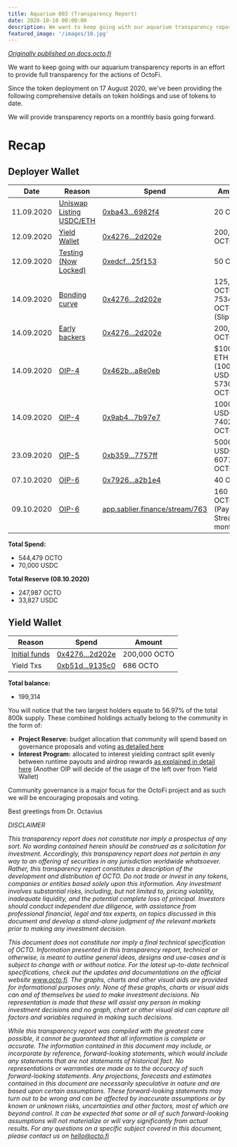 ```yaml
---
title: Aquarium 003 (Transparency Report)
date: 2020-10-10 00:00:00
description: We want to keep going with our aquarium transparency reports in an effort to provide full transparency for the actions of OctoFi.  
featured_image: '/images/10.jpg'
---
```


[*Originally published on docs.octo.fi*](https://docs.octo.fi/docs/aquarium/t003/)

We want to keep going with our aquarium transparency reports in an effort to provide full transparency for the actions of OctoFi. 

Since the token deployment on 17 August 2020, we've been providing the following comprehensive details on token holdings and use of tokens to date. 

We will provide transparency reports on a monthly basis going forward.


# Recap 

## Deployer Wallet

| Date | Reason | Spend | Amount |
|-|-|-|-|
| 11.09.2020 | [Uniswap Listing USDC/ETH][2] | [0xba43...6982f4][1] | 20 OCTO |
| 12.09.2020 | [Yield Wallet][2] | [0x4276...2d202e][3] | 200,000 OCTO |
| 12.09.2020 | [Testing (Now Locked)][2] | [0xedcf...25f153][6] | 50 OCTO |
| 14.09.2020 | [Bonding curve][2] | [0x4276...2d202e][3] | 125,000 OCTO<br> 7534 OCTO  (Slippage) |
| 14.09.2020 | [Early backers][2] | [0x4276...2d202e][3] | 200,000 OCTO |
| 14.09.2020 | [OIP-4][5] | [0x462b...a8e0eb][7] | $10000 ETH (10000 USDC)<br> 5730 OCTO |
| 14.09.2020 | [OIP-4][5] | [0x9ab4...7b97e7][8] | 10000 USDC<br> 7402 OCTO  |
| 23.09.2020 | [OIP-5][10] | [0xb359...7757ff][9] | 50000 USDC  6077 OCTO |
| 07.10.2020 | [OIP-6][11] | [0x7926...a2b1e4][12] | 40 OCTO  |
| 09.10.2020 | [OIP-6][11] | [app.sablier.finance/stream/763][13] | 160 OCTO (Payment Stream 3 month) |

**Total Spend:** 

- 544,479 OCTO 
- 70,000 USDC

**Total Reserve (08.10.2020)**

- 247,987 OCTO 
- 33,827 USDC

## Yield Wallet

| Reason | Spend | Amount |
|-|-|-|
| [Initial funds][2] | [0x4276...2d202e][3] | 200,000 OCTO |
| Yield Txs | [0xb51d...9135c0][14] | 686 OCTO |

**Total balance:**

- 199,314 

You will notice that the two largest holders equate to 56.97% of the total 800k supply. These combined holdings actually belong to the community in the form of:

- **Project Reserve:** budget allocation that community will spend based on governance proposals and voting [as detailed here](https://octo.fi/blog/project-reserve)
- **Interest Program:** allocated to interest yielding contract split evenly between runtime payouts and airdrop rewards [as explained in detail here](https://octo.fi/blog/interest-pool) (Another OIP will decide of the usage of the left over from Yield Wallet) 

Community governance is a major focus for the OctoFi project and as such we will be encouraging proposals and voting. 

Best greetings from Dr. Octavius

*DISCLAIMER*

*This transparency report does not constitute nor imply a prospectus of any sort. No wording contained herein should be construed as a solicitation for investment. Accordingly, this transparency report does not pertain in any way to an offering of securities in any jurisdiction worldwide whatsoever. Rather, this transparency report constitutes a description of the development and distribution of OCTO. Do not trade or invest in any tokens, companies or entities based solely upon this information. Any investment involves substantial risks, including, but not limited to, pricing volatility, inadequate liquidity, and the potential complete loss of principal. Investors should conduct independent due diligence, with assistance from professional financial, legal and tax experts, on topics discussed in this document and develop a stand-alone judgment of the relevant markets prior to making any investment decision.*

*This document does not constitute nor imply a final technical specification of OCTO. Information presented in this transparency report, technical or otherwise, is meant to outline general ideas, designs and use-cases and is subject to change with or without notice. For the latest up-to-date technical specifications, check out the updates and documentations on the official website www.octo.fi. The graphs, charts and other visual aids are provided for informational purposes only. None of these graphs, charts or visual aids can and of themselves be used to make investment decisions. No representation is made that these will assist any person in making investment decisions and no graph, chart or other visual aid can capture all factors and variables required in making such decisions.*

*While this transparency report was compiled with the greatest care possible, it cannot be guaranteed that all information is complete or accurate. The information contained in this document may include, or incorporate by reference, forward-looking statements, which would include any statements that are not statements of historical fact. No representations or warranties are made as to the accuracy of such forward-looking statements. Any projections, forecasts and estimates contained in this document are necessarily speculative in nature and are based upon certain assumptions. These forward-looking statements may turn out to be wrong and can be affected by inaccurate assumptions or by known or unknown risks, uncertainties and other factors, most of which are beyond control. It can be expected that some or all of such forward-looking assumptions will not materialize or will vary significantly from actual results. For any questions on a specific subject covered in this document, please contact us on hello@octo.fi*

[1]: https://etherscan.io/tx/0xba43a991fa7b9f6f3de4ceae1cf991c00ecf34495f0c6ce537088dea8e6982f4
[2]: https://octo.fi/blog/aquarium-one
[3]: https://etherscan.io/tx/0x4276dd25f6e24c9959c4beda09a5f487772019d2c94fd516947562bf3d2d202e
[4]: https://octo.fi/blog/aquarium-one
[5]: https://twitter.com/octofinance/status/1305529990448951301?s=20
[6]: https://etherscan.io/tx/0xedcf1d415d4983860d0d22aea8dc7094f36c5e39ef95af0359fcd6370325f153
[7]: https://etherscan.io/tx/0x462b882acc65e333f923f13486ed85d60dfa169c8b592dd4b1b399ed6da8e0eb
[8]: https://etherscan.io/tx/0x9ab4d3951f56fd739a798881e9d369186aea24e6a6f4f5250337234f4b7b97e7
[9]: https://etherscan.io/tx/0xb3598b488ab69251d5ba460a1dcef4be042494c15dc1477402df5113497757ff
[10]: https://twitter.com/octofinance/status/1308761125912064000?s=20
[11]: https://snapshot.page/#/octofi/proposal/QmZg2SnCzxQ7a2b4JMmEr8VnFVHBfLQYurfZeopFXL9pks
[12]: https://etherscan.io/tx/0x7926b95f8f9c6721f97128b8a83acf9ab5f38da3f60a62b94f8c793631a2b1e4
[13]: https://app.sablier.finance/stream/763
[14]: https://etherscan.io/token/0x7240aC91f01233BaAf8b064248E80feaA5912BA3?a=0xb51d93791e19d8cf1fdf1851aa97e7695a9135c0
